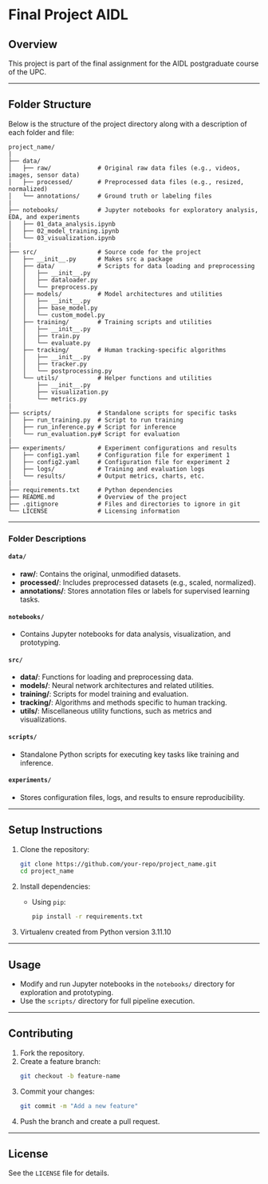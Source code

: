 # Final Project AIDL

## Overview
This project is part of the final assignment for the AIDL postgraduate course of the UPC.

---

## Folder Structure
Below is the structure of the project directory along with a description of each folder and file:

```plaintext
project_name/
|
├── data/
│   ├── raw/             # Original raw data files (e.g., videos, images, sensor data)
│   ├── processed/       # Preprocessed data files (e.g., resized, normalized)
│   └── annotations/     # Ground truth or labeling files
|
├── notebooks/           # Jupyter notebooks for exploratory analysis, EDA, and experiments
│   ├── 01_data_analysis.ipynb
│   ├── 02_model_training.ipynb
│   └── 03_visualization.ipynb
|
├── src/                 # Source code for the project
│   ├── __init__.py      # Makes src a package
│   ├── data/            # Scripts for data loading and preprocessing
│   │   ├── __init__.py
│   │   ├── dataloader.py
│   │   └── preprocess.py
│   ├── models/          # Model architectures and utilities
│   │   ├── __init__.py
│   │   ├── base_model.py
│   │   └── custom_model.py
│   ├── training/        # Training scripts and utilities
│   │   ├── __init__.py
│   │   ├── train.py
│   │   └── evaluate.py
│   ├── tracking/        # Human tracking-specific algorithms
│   │   ├── __init__.py
│   │   ├── tracker.py
│   │   └── postprocessing.py
│   └── utils/           # Helper functions and utilities
│       ├── __init__.py
│       ├── visualization.py
│       └── metrics.py
|
├── scripts/             # Standalone scripts for specific tasks
│   ├── run_training.py  # Script to run training
│   ├── run_inference.py # Script for inference
│   └── run_evaluation.py# Script for evaluation
|
├── experiments/         # Experiment configurations and results
│   ├── config1.yaml     # Configuration file for experiment 1
│   ├── config2.yaml     # Configuration file for experiment 2
│   ├── logs/            # Training and evaluation logs
│   └── results/         # Output metrics, charts, etc.
|
├── requirements.txt     # Python dependencies
├── README.md            # Overview of the project
├── .gitignore           # Files and directories to ignore in git
└── LICENSE              # Licensing information
```

---

### Folder Descriptions

#### `data/`
- **raw/**: Contains the original, unmodified datasets.
- **processed/**: Includes preprocessed datasets (e.g., scaled, normalized).
- **annotations/**: Stores annotation files or labels for supervised learning tasks.

#### `notebooks/`
- Contains Jupyter notebooks for data analysis, visualization, and prototyping.

#### `src/`
- **data/**: Functions for loading and preprocessing data.
- **models/**: Neural network architectures and related utilities.
- **training/**: Scripts for model training and evaluation.
- **tracking/**: Algorithms and methods specific to human tracking.
- **utils/**: Miscellaneous utility functions, such as metrics and visualizations.

#### `scripts/`
- Standalone Python scripts for executing key tasks like training and inference.

#### `experiments/`
- Stores configuration files, logs, and results to ensure reproducibility.

---

## Setup Instructions

1. Clone the repository:
   ```bash
   git clone https://github.com/your-repo/project_name.git
   cd project_name
   ```

2. Install dependencies:
   - Using `pip`:
     ```bash
     pip install -r requirements.txt
     ```

3. Virtualenv created from Python version 3.11.10

---

## Usage
- Modify and run Jupyter notebooks in the `notebooks/` directory for exploration and prototyping.
- Use the `scripts/` directory for full pipeline execution.

---

## Contributing
1. Fork the repository.
2. Create a feature branch:
   ```bash
   git checkout -b feature-name
   ```
3. Commit your changes:
   ```bash
   git commit -m "Add a new feature"
   ```
4. Push the branch and create a pull request.

---

## License
See the `LICENSE` file for details.

